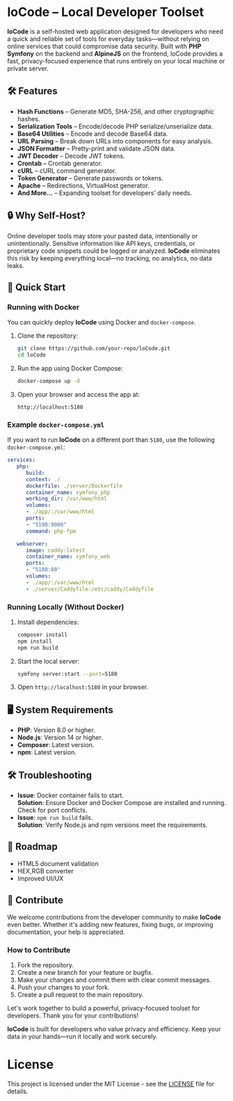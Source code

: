 # loCode – Local Developer Toolset

**loCode** is a self-hosted web application designed for developers who need a quick and reliable set of tools for everyday tasks—without relying on online services that could compromise data security. Built with **PHP Symfony** on the backend and **AlpineJS** on the frontend, loCode provides a fast, privacy-focused experience that runs entirely on your local machine or private server.

## 🛠 Features  
- **Hash Functions** – Generate MD5, SHA-256, and other cryptographic hashes.  
- **Serialization Tools** – Encode/decode PHP serialize/unserialize data.  
- **Base64 Utilities** – Encode and decode Base64 data.  
- **URL Parsing** – Break down URLs into components for easy analysis.  
- **JSON Formatter** – Pretty-print and validate JSON data.  
- **JWT Decoder** – Decode JWT tokens.  
- **Crontab** – Crontab generator.  
- **cURL** – cURL command generator.  
- **Token Generator** – Generate passwords or tokens.  
- **Apache** – Redirections, VirtualHost generator.
- **And More…** – Expanding toolset for developers’ daily needs.  

## 🔒 Why Self-Host?  
Online developer tools may store your pasted data, intentionally or unintentionally. Sensitive information like API keys, credentials, or proprietary code snippets could be logged or analyzed. **loCode** eliminates this risk by keeping everything local—no tracking, no analytics, no data leaks.  

## 🚀 Quick Start  

### Running with Docker  
You can quickly deploy **loCode** using Docker and `docker-compose`.  

1. Clone the repository:  
   ```sh
   git clone https://github.com/your-repo/loCode.git
   cd loCode
   ```  
2. Run the app using Docker Compose:  
   ```sh
   docker-compose up -d
   ```  
3. Open your browser and access the app at:  
   ```
   http://localhost:5180
   ```  

### Example `docker-compose.yml`  

If you want to run **loCode** on a different port than `5180`, use the following `docker-compose.yml`:  

```yaml
services:
   php:
      build:
      context: ./
      dockerfile: ./server/Dockerfile
      container_name: symfony_php
      working_dir: /var/www/html
      volumes:
      - ./app/:/var/www/html
      ports:
      - "5190:9000"
      command: php-fpm

   webserver:
      image: caddy:latest
      container_name: symfony_web
      ports:
      - "5180:80"
      volumes:
      - ./app/:/var/www/html
      - ./server/Caddyfile:/etc/caddy/Caddyfile
```

### Running Locally (Without Docker)  
1. Install dependencies:  
   ```bash
   composer install
   npm install
   npm run build
   ```  
2. Start the local server:  
   ```sh
   symfony server:start --port=5180
   ```  
3. Open `http://localhost:5180` in your browser.  

## 🖥 System Requirements  
- **PHP**: Version 8.0 or higher.  
- **Node.js**: Version 14 or higher.  
- **Composer**: Latest version.  
- **npm**: Latest version.  

## 🛠 Troubleshooting  
- **Issue**: Docker container fails to start.  
  **Solution**: Ensure Docker and Docker Compose are installed and running. Check for port conflicts.  
- **Issue**: `npm run build` fails.  
  **Solution**: Verify Node.js and npm versions meet the requirements.  

## 📌 Roadmap  
- HTML5 document validation  
- HEX,RGB converter  
- Improved UI/UX

## 🤝 Contribute
We welcome contributions from the developer community to make **loCode** even better. Whether it's adding new features, fixing bugs, or improving documentation, your help is appreciated. 

### How to Contribute
1. Fork the repository.
2. Create a new branch for your feature or bugfix.
3. Make your changes and commit them with clear commit messages.
4. Push your changes to your fork.
5. Create a pull request to the main repository.

Let's work together to build a powerful, privacy-focused toolset for developers. Thank you for your contributions!

**loCode** is built for developers who value privacy and efficiency. Keep your data in your hands—run it locally and work securely.

# License

This project is licensed under the MIT License - see the [LICENSE](https://opensource.org/licenses/MIT) file for details.